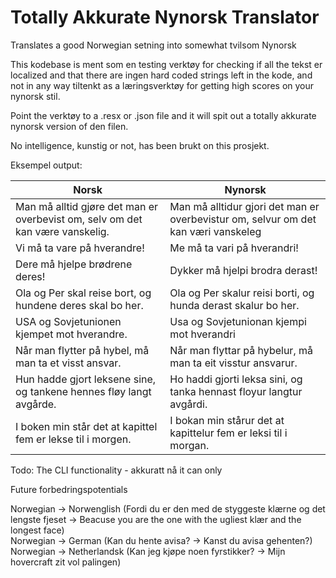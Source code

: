 # Totally Akkurate Nynorsk Translator

Translates a good Norwegian setning into somewhat tvilsom Nynorsk

This kodebase is ment som en testing verktøy for checking if all the tekst er localized and that there are ingen hard coded strings left in the kode, and not in any way tiltenkt as a læringsverktøy for getting high scores on your nynorsk stil.

Point the verktøy to a .resx or .json file and it will spit out a totally akkurate nynorsk version of den filen.

No intelligence, kunstig or not, has been brukt on this prosjekt.


Eksempel output:

| Norsk                                                                         | Nynorsk                                                                            |
|-------------------------------------------------------------------------------|------------------------------------------------------------------------------------|
| Man må alltid gjøre det man er overbevist om, selv om det kan være vanskelig. | Man må alltidur gjori det man er overbevistur om, selvur om det kan væri vanskeleg |
| Vi må ta vare på hverandre!                                                   | Me må ta vari på hverandri!                                                        |
| Dere må hjelpe brødrene deres!                                                | Dykker må hjelpi brodra derast!                                                    |
| Ola og Per skal reise bort, og hundene deres skal bo her.                     | Ola og Per skalur reisi borti, og hunda derast skalur bo her.                      |
| USA og Sovjetunionen kjempet mot hverandre.                                   | Usa og Sovjetunionan kjempi mot hverandri                                          |
| Når man flytter på hybel, må man ta et visst ansvar.                          | Når man flyttar på hybelur, må man ta eit visstur ansvarur.                        |
| Hun hadde gjort leksene sine, og tankene hennes fløy langt avgårde.           | Ho haddi gjorti leksa sini, og tanka hennast floyur langtur avgårdi.               |
| I boken min står det at kapittel fem er lekse til i morgen.                   | I bokan min stårur det at kapittelur fem er leksi til i morgan.                    |


Todo: The CLI functionality - akkuratt nå it can only 


Future forbedringspotentials

Norwegian -> Norwenglish (Fordi du er den med de styggeste klærne og det lengste fjeset -> Beacuse you are the one with the ugliest klær and the longest face)    
Norwegian -> German (Kan du hente avisa?  -> Kanst du avisa gehenten?)    
Norwegian -> Netherlandsk (Kan jeg kjøpe noen fyrstikker? -> Mijn hovercraft zit vol palingen)    


